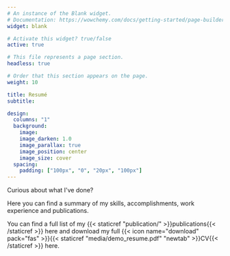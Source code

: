 ```yaml
---
# An instance of the Blank widget.
# Documentation: https://wowchemy.com/docs/getting-started/page-builder/
widget: blank

# Activate this widget? true/false
active: true

# This file represents a page section.
headless: true

# Order that this section appears on the page.
weight: 10

title: Resumé
subtitle:

design:
  columns: "1"
  background:
    image: 
    image_darken: 1.0
    image_parallax: true
    image_position: center
    image_size: cover
  spacing:
    padding: ["100px", "0", "20px", "100px"]
---
```


Curious about what I've done? 

Here you can find a summary of my skills, accomplishments, work experience and publications. 

You can find a full list of my {{< staticref "publication/" >}}publications{{< /staticref >}} here and  download my full {{< icon name="download" pack="fas" >}}{{< staticref "media/demo_resume.pdf" "newtab" >}}CV{{< /staticref >}} here.
